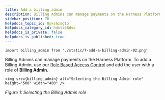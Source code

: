 ```yaml
---
title: Add a billing admin
description: Billing Admins can manage payments on the Harness Platform. To add a Billing Admin, use our Role Based Access Control and add the user with a role of Billing Admin. Figure 1 --  Selecting the Billing Ad…
sidebar_position: 70
helpdocs_topic_id: 8pks6zsg1o
helpdocs_category_id: hdxts68dvo
helpdocs_is_private: false
helpdocs_is_published: true
---
```

```mdx-code-block
import billing_admin from './static/7-add-a-billing-admin-02.png'
```
Billing Admins can manage payments on the Harness Platform. To add a Billing Admin, use our [Role Based Access Control](../../platform/4_Role-Based-Access-Control/3-add-users.md) and add the user with a role of **Billing Admin**.

```mdx-code-block
<img src={billing_admin} alt="Selecting the Billing Admin role" height="500" width="400" />
```
*Figure 1: Selecting the Billing Admin role*

